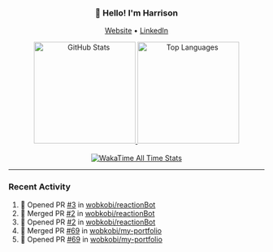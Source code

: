 <h3 align="center">👋 Hello! I'm Harrison</h3>

<p align="center">
  <a href="https://www.harrisonraynes.com/" target="_blank">Website</a> •
  <a href="https://www.linkedin.com/in/harrisonraynes/" target="_blank">LinkedIn</a>

<!-- Stats Cards -->
<div align="center">
  <!-- GitHub Stats Card -->
  <a href="https://github.com/wobkobi" target="_blank">
    <img height="200" src="https://github-readme-stats-wobkobis-projects.vercel.app/api?username=wobkobi&show_icons=true&theme=monokai-pro-spectrum" alt="GitHub Stats" />
  </a>
  <!-- Top Languages Card -->
  <a href="https://github.com/wobkobi" target="_blank">
    <img height="200" src="https://github-readme-stats-wobkobis-projects.vercel.app/api/top-langs/?username=wobkobi&layout=compact&langs_count=10&theme=monokai-pro-spectrum" alt="Top Languages" />
  </a>
  <br><br>
  <!-- WakaTime All Time Stats Card -->
  <a href="https://github.com/wobkobi" target="_blank">
    <img src="https://github-readme-stats-wobkobis-projects.vercel.app/api/wakatime?username=wobkobi&layout=compact&show_icons=true&custom_title=All%20Time%20Stats%20(WakaTime)&theme=monokai-pro-spectrum&hide=Other&langs_count=24" alt="WakaTime All Time Stats" />
  </a>
</div>

<hr />

### Recent Activity

<!--START_SECTION:activity-->
1. 💪 Opened PR [#3](https://github.com/wobkobi/reactionBot/pull/3) in [wobkobi/reactionBot](https://github.com/wobkobi/reactionBot)
2. 🎉 Merged PR [#2](https://github.com/wobkobi/reactionBot/pull/2) in [wobkobi/reactionBot](https://github.com/wobkobi/reactionBot)
3. 💪 Opened PR [#2](https://github.com/wobkobi/reactionBot/pull/2) in [wobkobi/reactionBot](https://github.com/wobkobi/reactionBot)
4. 🎉 Merged PR [#69](https://github.com/wobkobi/my-portfolio/pull/69) in [wobkobi/my-portfolio](https://github.com/wobkobi/my-portfolio)
5. 💪 Opened PR [#69](https://github.com/wobkobi/my-portfolio/pull/69) in [wobkobi/my-portfolio](https://github.com/wobkobi/my-portfolio)
<!--END_SECTION:activity-->
